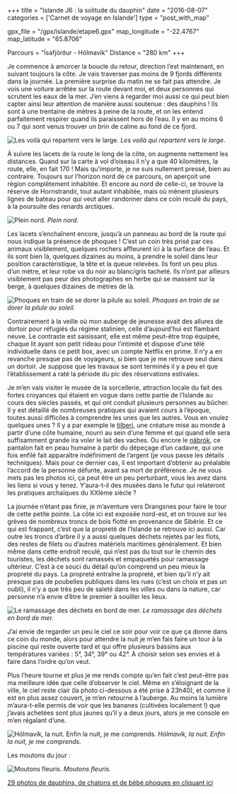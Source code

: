+++
title = "Islande J6 : la solitude du dauphin"
date = "2016-08-07"
categories = ['Carnet de voyage en Islande']
type = "post_with_map"

gpx_file = "/gpx/islande/etape6.gpx"
map_longitude = "-22.4767"
map_latitude = "65.8706"

Parcours = "Ísafjörður - Hólmavík"
Distance = "280 km"
+++


Je commence à amorcer la boucle du retour, direction l’est maintenant, en suivant toujours la côte. Je vais traverser pas moins de 9 fjords différents dans la journée.
La première surprise du matin ne se fait pas attendre. Je vois une voiture arrêtée sur la route devant moi, et deux personnes qui scrutent les eaux de la mer. J’en viens à regarder moi aussi ce qui peut bien capter ainsi leur attention de manière aussi soutenue : des dauphins !
Ils sont à une trentaine de mètres à peine de la route, et on les entend parfaitement respirer quand ils paraissent hors de l’eau. Il y en au moins 6 ou 7 qui sont venus trouver un brin de calme au fond de ce fjord.


![Les voilà qui repartent vers le large.](/images/islande/j6/dauphin.jpg)
*Les voilà qui repartent vers le large.*

À suivre les lacets de la route le long de la côte, on augmente nettement les distances. Quand sur la carte à vol d’oiseau il n’y a que 40 kilomètres, la route, elle, en fait 170 ! Mais qu’importe, je ne suis nullement pressé, bien au contraire.
Toujours sur l’horizon nord de ce parcours, on aperçoit une région complètement inhabitée. Et encore au nord de celle-ci, se trouve la réserve de Hornstrandir, tout autant inhabitée, mais où mènent plusieurs lignes de bateau pour qui veut aller randonner dans ce coin reculé du pays, à la poursuite des renards arctiques.


![Plein nord.](/images/islande/j6/nord.jpg)
*Plein nord.*

Les lacets s’enchaînent encore, jusqu’à un panneau au bord de la route qui nous indique la présence de phoques ! C’est un coin très prisé par ces animaux visiblement, quelques rochers affleurent ici à la surface de l’eau. Et ils sont bien là, quelques dizaines au moins, à prendre le soleil dans leur position caractéristique, la tête et la queue relevées. Ils font un peu plus d’un mètre, et leur robe va du noir au blanc/gris tacheté. Ils n’ont par ailleurs visiblement pas peur des photographes en herbe qui se massent sur la berge, à quelques dizaines de mètres de là.


![Phoques en train de se dorer la pilule au soleil.](/images/islande/j6/phoques.jpg)
*Phoques en train de se dorer la pilule au soleil.*

Contrairement à la veille où mon auberge de jeunesse avait des allures de dortoir pour réfugiés du régime stalinien, celle d’aujourd’hui est flambant neuve. Le contraste est saisissant, elle est même peut-être trop équipée, chaque lit ayant son petit rideau pour l’intimité et dispose d’une télé individuelle dans ce petit box, avec un compte Netflix en prime. Il n’y a en revanche presque pas de voyageurs, si bien que je me retrouve seul dans un dortoir. Je suppose que les travaux se sont terminés il y a peu et que l’établissement a raté la période du pic des réservations estivales.

Je m’en vais visiter le musée de la sorcellerie, attraction locale du fait des fortes croyances qui étaient en vogue dans cette partie de l’Islande au cours des siècles passés, et qui ont conduit plusieurs personnes au bûcher. Il y est détaillé de nombreuses pratiques qui avaient cours à l’époque, toutes aussi difficiles à comprendre les unes que les autres. Vous en voulez quelques unes ? Il y a par exemple le [tilberi](https://fr.wikipedia.org/wiki/Tilberi), une créature mise au monde à partir d’une côte humaine, nourri au sein d’une femme et qui quand elle sera suffisamment grande ira voler le lait des vaches. Ou encore le [nábrók](http://www.tespasnet.com/special-halloween-nabrok-pantalon-en-peau-humaine-islandais/), ce pantalon fait en peau humaine à partir du dépeçage d’un cadavre, qui une fois enfilé fait apparaître indéfiniment de l’argent (je vous passe les détails techniques). Mais pour ce dernier cas, il est important d’obtenir au préalable l’accord de la personne défunte, avant sa mort de préférence. Je ne vous mets pas les photos ici, ça peut être un peu perturbant, vous les avez dans les liens si vous y tenez.
Y’aura-t-il des musées dans le futur qui relateront les pratiques archaïques du XXIème siècle ?

La journée n’étant pas finie, je m’aventure vers Drangsnes pour faire le tour de cette petite pointe. La côte ici est exposée nord-est, et on trouve sur les grèves de nombreux troncs de bois flotté en provenance de Sibérie. Et ce qui est frappant, c’est que la propreté de l’Islande se retrouve ici aussi. Car outre les troncs d’arbre il y a aussi quelques déchets rejetés par les flots, des restes de filets ou d’autres matériels maritimes généralement. Et bien même dans cette endroit reculé, qui n’est pas du tout sur le chemin des touristes, les déchets sont ramassés et empaquetés pour ramassage ultérieur. C’est à ce souci du détail qu’on comprend un peu mieux la propreté du pays. La propreté entraîne la propreté, et bien qu’il n’y ait presque pas de poubelles publiques dans les rues (c’est un choix et pas un oubli), il n’y a que très peu de saleté dans les villes ou dans la nature, car personne n’a envie d’être le premier à souiller les lieux.


![Le ramassage des déchets en bord de mer.](/images/islande/j6/dechets.jpg)
*Le ramassage des déchets en bord de mer.*

J’ai envie de regarder un peu le ciel ce soir pour voir ce que ça donne dans ce coin du monde, alors pour attendre la nuit je m’en fais faire un tour à la piscine qui reste ouverte tard et qui offre plusieurs bassins aux températures variées : 5°, 34°, 39° ou 42°. À choisir selon ses envies et à faire dans l’ordre qu’on veut.

Plus l’heure tourne et plus je me rends compte qu’en fait c’est peut-être pas ma meilleure idée que celle d’observer le ciel. Même en s’éloignant de la ville, le ciel reste clair (la photo ci-dessous a été prise à 23h40), et comme il est en plus assez couvert, je m’en retourne à l’auberge. Au moins la lumière m’aura-t-elle permis de voir que les bananes (cultivées localement !) que j’avais achetées sont plus jaunes qu’il y a deux jours, alors je me console en m’en régalant d’une.


![Hólmavík, la nuit. Enfin la nuit, je me comprends.](/images/islande/j6/nuit.jpg)
*Hólmavík, la nuit. Enfin la nuit, je me comprends.*


Les moutons du jour :


![Moutons fleuris.](/images/islande/j6/mouton.jpg)
*Moutons fleuris.*

[29 photos de dauphins, de chatons et de bébé phoques en cliquant ici](https://www.flickr.com/gp/135079249@N08/0i4w21)
